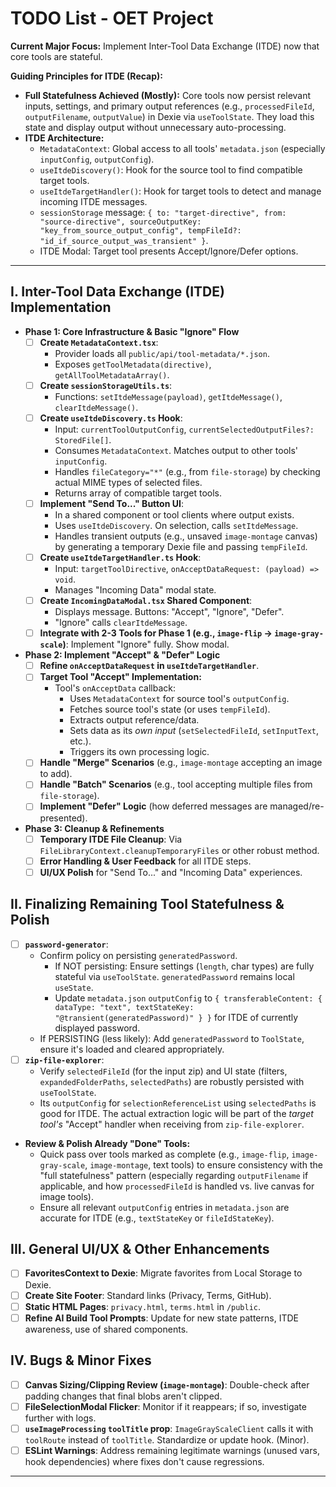 # TODO List - OET Project

**Current Major Focus:** Implement Inter-Tool Data Exchange (ITDE) now that core tools are stateful.

**Guiding Principles for ITDE (Recap):**
*   **Full Statefulness Achieved (Mostly):** Core tools now persist relevant inputs, settings, and primary output references (e.g., `processedFileId`, `outputFilename`, `outputValue`) in Dexie via `useToolState`. They load this state and display output without unnecessary auto-processing.
*   **ITDE Architecture:**
    *   `MetadataContext`: Global access to all tools' `metadata.json` (especially `inputConfig`, `outputConfig`).
    *   `useItdeDiscovery()`: Hook for the source tool to find compatible target tools.
    *   `useItdeTargetHandler()`: Hook for target tools to detect and manage incoming ITDE messages.
    *   `sessionStorage` message: `{ to: "target-directive", from: "source-directive", sourceOutputKey: "key_from_source_output_config", tempFileId?: "id_if_source_output_was_transient" }`.
    *   ITDE Modal: Target tool presents Accept/Ignore/Defer options.

---

## I. Inter-Tool Data Exchange (ITDE) Implementation

*   **Phase 1: Core Infrastructure & Basic "Ignore" Flow**
    *   [ ] **Create `MetadataContext.tsx`**:
        *   Provider loads all `public/api/tool-metadata/*.json`.
        *   Exposes `getToolMetadata(directive)`, `getAllToolMetadataArray()`.
    *   [ ] **Create `sessionStorageUtils.ts`**:
        *   Functions: `setItdeMessage(payload)`, `getItdeMessage()`, `clearItdeMessage()`.
    *   [ ] **Create `useItdeDiscovery.ts` Hook**:
        *   Input: `currentToolOutputConfig`, `currentSelectedOutputFiles?: StoredFile[]`.
        *   Consumes `MetadataContext`. Matches output to other tools' `inputConfig`.
        *   Handles `fileCategory="*"` (e.g., from `file-storage`) by checking actual MIME types of selected files.
        *   Returns array of compatible target tools.
    *   [ ] **Implement "Send To..." Button UI**:
        *   In a shared component or tool clients where output exists.
        *   Uses `useItdeDiscovery`. On selection, calls `setItdeMessage`.
        *   Handles transient outputs (e.g., unsaved `image-montage` canvas) by generating a temporary Dexie file and passing `tempFileId`.
    *   [ ] **Create `useItdeTargetHandler.ts` Hook**:
        *   Input: `targetToolDirective`, `onAcceptDataRequest: (payload) => void`.
        *   Manages "Incoming Data" modal state.
    *   [ ] **Create `IncomingDataModal.tsx` Shared Component**:
        *   Displays message. Buttons: "Accept", "Ignore", "Defer".
        *   "Ignore" calls `clearItdeMessage`.
    *   [ ] **Integrate with 2-3 Tools for Phase 1 (e.g., `image-flip` -> `image-gray-scale`)**: Implement "Ignore" fully. Show modal.

*   **Phase 2: Implement "Accept" & "Defer" Logic**
    *   [ ] **Refine `onAcceptDataRequest` in `useItdeTargetHandler`**.
    *   [ ] **Target Tool "Accept" Implementation:**
        *   Tool's `onAcceptData` callback:
            *   Uses `MetadataContext` for source tool's `outputConfig`.
            *   Fetches source tool's state (or uses `tempFileId`).
            *   Extracts output reference/data.
            *   Sets data as its *own input* (`setSelectedFileId`, `setInputText`, etc.).
            *   Triggers its own processing logic.
    *   [ ] **Handle "Merge" Scenarios** (e.g., `image-montage` accepting an image to add).
    *   [ ] **Handle "Batch" Scenarios** (e.g., tool accepting multiple files from `file-storage`).
    *   [ ] **Implement "Defer" Logic** (how deferred messages are managed/re-presented).

*   **Phase 3: Cleanup & Refinements**
    *   [ ] **Temporary ITDE File Cleanup**: Via `FileLibraryContext.cleanupTemporaryFiles` or other robust method.
    *   [ ] **Error Handling & User Feedback** for all ITDE steps.
    *   [ ] **UI/UX Polish** for "Send To..." and "Incoming Data" experiences.

## II. Finalizing Remaining Tool Statefulness & Polish

*   [ ] **`password-generator`**:
    *   Confirm policy on persisting `generatedPassword`.
        *   If NOT persisting: Ensure settings (`length`, char types) are fully stateful via `useToolState`. `generatedPassword` remains local `useState`.
        *   Update `metadata.json` `outputConfig` to `{ transferableContent: { dataType: "text", textStateKey: "@transient(generatedPassword)" } }` for ITDE of currently displayed password.
    *   If PERSISTING (less likely): Add `generatedPassword` to `ToolState`, ensure it's loaded and cleared appropriately.
*   [ ] **`zip-file-explorer`**:
    *   Verify `selectedFileId` (for the input zip) and UI state (filters, `expandedFolderPaths`, `selectedPaths`) are robustly persisted with `useToolState`.
    *   Its `outputConfig` for `selectionReferenceList` using `selectedPaths` is good for ITDE. The actual extraction logic will be part of the *target tool's* "Accept" handler when receiving from `zip-file-explorer`.
*   **Review & Polish Already "Done" Tools:**
    *   Quick pass over tools marked as complete (e.g., `image-flip`, `image-gray-scale`, `image-montage`, text tools) to ensure consistency with the "full statefulness" pattern (especially regarding `outputFilename` if applicable, and how `processedFileId` is handled vs. live canvas for image tools).
    *   Ensure all relevant `outputConfig` entries in `metadata.json` are accurate for ITDE (e.g., `textStateKey` or `fileIdStateKey`).

## III. General UI/UX & Other Enhancements

- [ ] **FavoritesContext to Dexie**: Migrate favorites from Local Storage to Dexie.
- [ ] **Create Site Footer**: Standard links (Privacy, Terms, GitHub).
- [ ] **Static HTML Pages**: `privacy.html`, `terms.html` in `/public`.
- [ ] **Refine AI Build Tool Prompts**: Update for new state patterns, ITDE awareness, use of shared components.

## IV. Bugs & Minor Fixes

- [ ] **Canvas Sizing/Clipping Review (`image-montage`)**: Double-check after padding changes that final blobs aren't clipped.
- [ ] **FileSelectionModal Flicker**: Monitor if it reappears; if so, investigate further with logs.
- [ ] **`useImageProcessing` `toolTitle` prop**: `ImageGrayScaleClient` calls it with `toolRoute` instead of `toolTitle`. Standardize or update hook. (Minor).
- [ ] **ESLint Warnings**: Address remaining legitimate warnings (unused vars, hook dependencies) where fixes don't cause regressions.

---